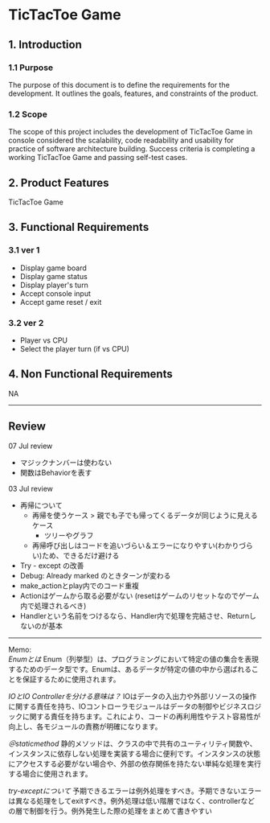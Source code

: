 # TicTacToe Game

## 1. Introduction
### 1.1 Purpose
The purpose of this document is to define the requirements for the development. It outlines the goals, features, and constraints of the product.

### 1.2 Scope
The scope of this project includes the development of TicTacToe Game in console considered the scalability, code readability and usability for practice of software architecture building.
Success criteria is completing a working TicTacToe Game and passing self-test cases.

## 2. Product Features
TicTacToe Game

## 3. Functional Requirements
### 3.1 ver 1
* Display game board
* Display game status
* Display player's turn
* Accept console input
* Accept game reset / exit
### 3.2 ver 2
* Player vs CPU
* Select the player turn (if vs CPU)

## 4. Non Functional Requirements
NA

--------
## Review
07 Jul review
* マジックナンバーは使わない
* 関数はBehaviorを表す

03 Jul review
* 再帰について
    * 再帰を使うケース > 親でも子でも帰ってくるデータが同じように見えるケース
        * ツリーやグラフ
    * 再帰呼び出しはコードを追いづらい＆エラーになりやすい(わかりづらい)ため、できるだけ避ける
* Try - except の改善
* Debug: Already marked のときターンが変わる
* make_actionとplay内でのコード重複
* Actionはゲームから取る必要がない (resetはゲームのリセットなのでゲーム内で処理されるべき)
* Handlerという名前をつけるなら、Handler内で処理を完結させ、Returnしないのが基本


--------

Memo:  
*Enumとは*
Enum（列挙型）は、プログラミングにおいて特定の値の集合を表現するためのデータ型です。Enumは、あるデータが特定の値の中から選ばれることを保証するために使用されます。  

*IOとIO Controllerを分ける意味は？*
IOはデータの入出力や外部リソースの操作に関する責任を持ち、IOコントローラモジュールはデータの制御やビジネスロジックに関する責任を持ちます。これにより、コードの再利用性やテスト容易性が向上し、各モジュールの責務が明確になります。  

*＠staticmethod*
静的メソッドは、クラスの中で共有のユーティリティ関数や、インスタンスに依存しない処理を実装する場合に便利です。インスタンスの状態にアクセスする必要がない場合や、外部の依存関係を持たない単純な処理を実行する場合に使用されます。

*try-exceptについて*
予期できるエラーは例外処理をすべき。予期できないエラーは異なる処理をしてexitすべき。例外処理は低い階層ではなく、controllerなどの層で制御を行う。例外発生した際の処理をまとめて書きやすい
